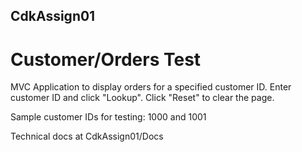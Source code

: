 ## CdkAssign01
# Customer/Orders Test

MVC Application to display orders for a specified customer ID. Enter customer ID and click "Lookup". Click "Reset" to clear the page.

Sample customer IDs for testing: 1000 and 1001

Technical docs at CdkAssign01/Docs
